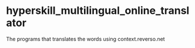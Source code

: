 # hyperskill_multilingual_online_translator
The programs that translates the words using context.reverso.net
